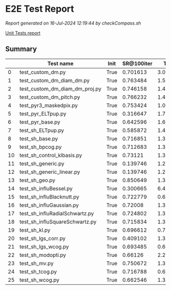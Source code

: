 # E2E Test Report

*Report generated on 16-Jul-2024 12:19:44 by checkCompass.sh*

[Unit Tests report](report_unit_test.html)

## Summary

|    | Test name                      | Init   |   SR@100iter |   T Init |      T Loop |
|----|--------------------------------|--------|--------------|----------|-------------|
|  0 | test_custom_dm.py              | True   |     0.701613 | 3.02838  | 0.00112778  |
|  1 | test_custom_dm_diam_dm.py      | True   |     0.763484 | 1.56744  | 0.0008702   |
|  2 | test_custom_dm_diam_dm_proj.py | True   |     0.746158 | 1.44558  | 0.000926792 |
|  3 | test_custom_dm_pitch.py        | True   |     0.766232 | 1.45118  | 0.000855247 |
|  4 | test_pyr3_maskedpix.py         | True   |     0.753424 | 1.00056  | 0.00264311  |
|  5 | test_pyr_ELTpup.py             | True   |     0.316647 | 1.70132  | 0.00267899  |
|  6 | test_pyr_base.py               | True   |     0.642596 | 1.60722  | 0.00293134  |
|  7 | test_sh_ELTpup.py              | True   |     0.585872 | 1.47622  | 0.00104944  |
|  8 | test_sh_base.py                | True   |     0.716851 | 1.30529  | 0.000879327 |
|  9 | test_sh_bpcog.py               | True   |     0.712683 | 1.38356  | 0.00128941  |
| 10 | test_sh_control_klbasis.py     | True   |     0.73121  | 1.38009  | 0.00101181  |
| 11 | test_sh_generic.py             | True   |     0.139746 | 1.29558  | 0.000958    |
| 12 | test_sh_generic_linear.py      | True   |     0.139746 | 1.29625  | 0.00156727  |
| 13 | test_sh_geo.py                 | True   |     0.850649 | 1.33738  | 0.00139573  |
| 14 | test_sh_influBessel.py         | True   |     0.300665 | 6.45524  | 0.00117206  |
| 15 | test_sh_influBlacknutt.py      | True   |     0.722779 | 0.660856 | 0.000916476 |
| 16 | test_sh_influGaussian.py       | True   |     0.72008  | 1.35706  | 0.00130922  |
| 17 | test_sh_influRadialSchwartz.py | True   |     0.724802 | 1.33275  | 0.000995067 |
| 18 | test_sh_influSquareSchwartz.py | True   |     0.715834 | 1.35479  | 0.000943646 |
| 19 | test_sh_kl.py                  | True   |     0.696612 | 0.703592 | 0.000792883 |
| 20 | test_sh_lgs_corr.py            | True   |     0.409102 | 1.39214  | 0.00115613  |
| 21 | test_sh_lgs_wcog.py            | True   |     0.693485 | 0.661482 | 0.00127493  |
| 22 | test_sh_modopti.py             | True   |     0.66126  | 2.26276  | 0.000898636 |
| 23 | test_sh_mv.py                  | True   |     0.750672 | 1.34539  | 0.00101041  |
| 24 | test_sh_tcog.py                | True   |     0.716788 | 0.675327 | 0.00138328  |
| 25 | test_sh_wcog.py                | True   |     0.662546 | 1.34623  | 0.000906807 |